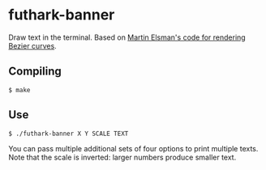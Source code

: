 # futhark-banner

Draw text in the terminal. Based on [Martin Elsman's code for
rendering Bezier curves](https://github.com/melsman/futhark-bezier).

## Compiling

```
$ make
```

## Use

```
$ ./futhark-banner X Y SCALE TEXT
```

You can pass multiple additional sets of four options to print
multiple texts. Note that the scale is inverted: larger numbers
produce smaller text.
